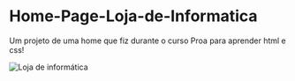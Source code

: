 # Home-Page-Loja-de-Informatica
Um projeto de uma home que fiz durante o curso Proa para aprender html e css!

![Loja de informática](https://github.com/riicad/Home-Page-Loja-de-Informatica/assets/80922940/56f77ef5-aea0-4618-8cfe-96c510eebfdf)
